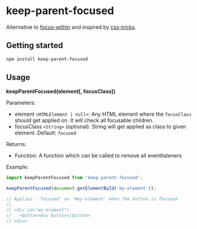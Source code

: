 # keep-parent-focused

Alternative to [focus-within](https://caniuse.com/?search=focus-within) and inspired by [css-tricks](https://css-tricks.com/keeping-parent-visible-child-focus/).

## Getting started

```sh
npm install keep-parent-focused
```

## Usage

**keepParentFocused(element[, focusClass])**

Parameters:
  - element `<HTMLElement | null>`: Any HTML element where the `focusClass` should get applied on. It will check all focusable children.
  - focusClass `<String>` (optional): String will get applied as class to given element. Default: `focused`

Returns:
  - Function: A function which can be called to remove all eventlisteners

Example:
```js
import keepParentFocused from 'keep-parent-focused';

keepParentFocused(document.getElementById('my-element'));

// Applies '.focused' on '#my-element' when the button is focused
//
// <div id="my-element">
//   <button>Any button</button>
// <div>
```
